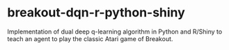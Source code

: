 # breakout-dqn-r-python-shiny
Implementation of dual deep q-learning algorithm in Python and R/Shiny to teach an agent to play the classic Atari game of Breakout. 
